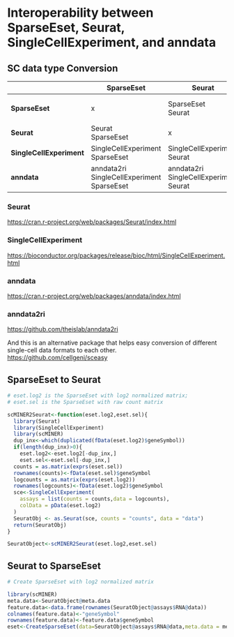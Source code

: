 # Interoperability between SparseEset, Seurat, SingleCellExperiment, and anndata

## SC data type Conversion
|             | SparseEset | Seurat | SingleCellExperiment | anndata |
| ----------- | ----------- | ----------- | ----------- | ----------- |
| **SparseEset** | x | SparseEset<br>Seurat | SparseEset<br>SingleCellExperiment | SparseEset<br>SingleCellExperiment<br>anndata2ri |
| **Seurat** | Seurat<br>SparseEset | x | Seurat<br>SingleCellExperiment | <https://mojaveazure.github.io/seurat-disk/articles/convert-anndata.html> |
| **SingleCellExperiment** | SingleCellExperiment<br>SparseEset | SingleCellExperiment<br>Seurat | x | anndata2ri |
| **anndata** |	anndata2ri<br>SingleCellExperiment<br>SparseEset | anndata2ri<br>SingleCellExperiment<br>Seurat | anndata2ri<br>SingleCellExperiment | x |

### Seurat
<https://cran.r-project.org/web/packages/Seurat/index.html>
### SingleCellExperiment
<https://bioconductor.org/packages/release/bioc/html/SingleCellExperiment.html>
### anndata
<https://cran.r-project.org/web/packages/anndata/index.html>
### anndata2ri
<https://github.com/theislab/anndata2ri>

And this is an alternative package that helps easy conversion of different single-cell data formats to each other.  
<https://github.com/cellgeni/sceasy>

## SparseEset to Seurat
```R
# eset.log2 is the SparseEset with log2 normalized matrix; 
# eset.sel is the SparseEset with raw count matrix

scMINER2Seurat<-function(eset.log2,eset.sel){
  library(Seurat)
  library(SingleCellExperiment)
  library(scMINER)
  dup_inx<-which(duplicated(fData(eset.log2)$geneSymbol)) 
  if(length(dup_inx)>0){
    eset.log2<-eset.log2[-dup_inx,] 
    eset.sel<-eset.sel[-dup_inx,] 
  counts = as.matrix(exprs(eset.sel))
  rownames(counts)<-fData(eset.sel)$geneSymbol
  logcounts = as.matrix(exprs(eset.log2))
  rownames(logcounts)<-fData(eset.log2)$geneSymbol
  sce<-SingleCellExperiment(
    assays = list(counts = counts,data = logcounts), 
    colData = pData(eset.log2)
  )
  SeuratObj <- as.Seurat(sce, counts = "counts", data = "data")
  return(SeuratObj)
}

SeuratObject<-scMINER2Seurat(eset.log2,eset.sel)
```

## Seurat to SparseEset
```R
# Create SparseEset with log2 normalized matrix

library(scMINER)
meta.data<-SeuratObject@meta.data
feature.data<-data.frame(rownames(SeuratObject@assays$RNA@data))
colnames(feature.data)<-"geneSymbol"
rownames(feature.data)<-feature.data$geneSymbol
eset<-CreateSparseEset(data=SeuratObject@assays$RNA@data,meta.data = meta.data,feature.data = feature.data,add.meta = F)

```
